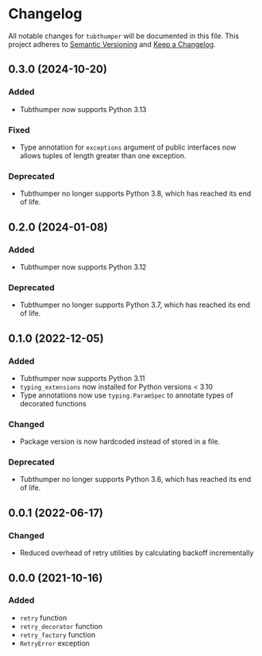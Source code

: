 # Changelog

All notable changes for `tubthumper` will be documented in this file.
This project adheres to [Semantic Versioning](http://semver.org/) and [Keep a Changelog](http://keepachangelog.com/).

## 0.3.0 (2024-10-20)

### Added
- Tubthumper now supports Python 3.13

### Fixed
- Type annotation for `exceptions` argument of public interfaces now allows tuples of length greater than one exception.

### Deprecated
- Tubthumper no longer supports Python 3.8, which has reached its end of life.

## 0.2.0 (2024-01-08)

### Added
- Tubthumper now supports Python 3.12

### Deprecated
- Tubthumper no longer supports Python 3.7, which has reached its end of life.

## 0.1.0 (2022-12-05)

### Added
- Tubthumper now supports Python 3.11
- `typing_extensions` now installed for Python versions < 3.10
- Type annotations now use `typing.ParamSpec` to annotate types of decorated functions

### Changed
- Package version is now hardcoded instead of stored in a file.

### Deprecated
- Tubthumper no longer supports Python 3.6, which has reached its end of life.

## 0.0.1 (2022-06-17)

### Changed
- Reduced overhead of retry utilities by calculating backoff incrementally

## 0.0.0 (2021-10-16)

### Added
- `retry` function
- `retry_decorator` function
- `retry_factory` function
- `RetryError` exception
